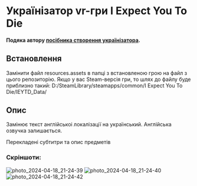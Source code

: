 # Українізатор vr-гри I Expect You To Die 

<h4>Подяка автору <a href="https://ukrainizer.netlify.app/" target="_blank" > посібника створення українізатора</a>.</h4>
<h2>Встановлення</h2>

Замінити файл resources.assets в папці з встановленою грою на файл з цього репозиторію.
Якщо у вас Steam-версія гри, то шлях до файлу буде приблизно такий: D:/SteamLibrary/steamapps/common/I Expect You To Die/IEYTD_Data/

<h2>Опис</h2>

<p>Замінює текст англійськоі локалізації на український. Англійська озвучка залишається. </p>
<p>Перекладені субтитри та опис предметів</p>

<h3>Скріншоти:</h3>

![photo_2024-04-18_21-24-39](https://github.com/LegioAroLocalization/i-expect-you-to-die---Ukrainian/assets/166553147/8b09f098-f3dc-4d2a-a7dc-b3263f735d56)
![photo_2024-04-18_21-24-40](https://github.com/LegioAroLocalization/i-expect-you-to-die---Ukrainian/assets/166553147/9100532b-4968-4148-adb5-29b114d37750)
![photo_2024-04-18_21-24-42](https://github.com/LegioAroLocalization/i-expect-you-to-die---Ukrainian/assets/166553147/e0303df3-8051-4689-af03-f9c7423bbfa9)
